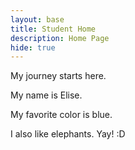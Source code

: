 ```yaml
---
layout: base
title: Student Home 
description: Home Page
hide: true
---
```


My journey starts here.

My name is Elise. 

My favorite color is blue. 

I also like elephants. Yay! :D

